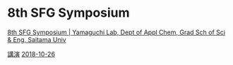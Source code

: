 # 8th SFG Symposium

[8th SFG Symposium | Yamaguchi Lab, Dept of Appl Chem, Grad Sch of Sci & Eng, Saitama Univ](http://www.apc.saitama-u.ac.jp/physchem/PhysChemLab/Sandvox/8th-sfg-symposium.html)

[講演](講演.md)  [2018-10-26](2018-10-26.md) 



